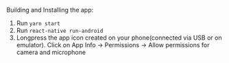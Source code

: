 <!-- included just to keep this folder non empty so that git tracks folder -->
Building and Installing the app:
1. Run `yarn start`
2. Run `react-native run-android`
3. Longpress the app icon created on your phone(connected via USB or on emulator). Click on App Info -> Permissions -> Allow permissions for camera and microphone

